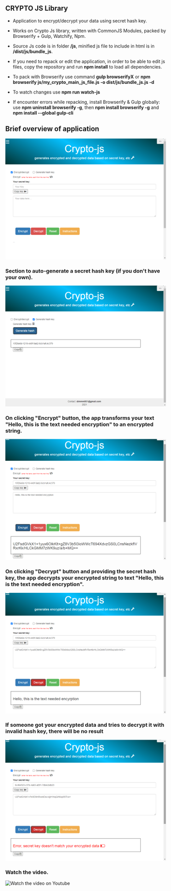 

## CRYPTO JS Library

- <p>Application to encrypt/decrypt your data using secret hash key.</p>
- <p>Works on Crypto Js library, written with CommonJS Modules, packed by Browserify + Gulp, Watchify, Npm.</p>
- <p>Source Js code is in folder <b>/js</b>, minified js file to include in html is in <b> /dist/js/bundle_js</b>.</p>
- <p>If you need to repack or edit the application, in order to be able to edit js files, copy the repository and run <b>npm install</b> to load all dependencies. </p>
- <p>To pack with Browserify use command <b>gulp browserifyX</b> or <b> npm browserify js/my_crypto_main_js_file.js -o dist/js/bundle_js.js -d </b></p>
- <p>To watch changes use <b> npm run watch-js </b></p>
- <p>If encounter errors while repacking, install Browserify & Gulp globally: use  <b>npm uninstall browserify -g</b>, then <b>npm install browserify -g</b> and <b>npm install --global gulp-cli</b>

## Brief overview of application

![Screenshot](images/ScreenShots/1.png)

### Section to auto-generate a secret hash key (if you don't have your own).

![Screenshot](images/ScreenShots/2.png)

### On clicking "Encrypt" button, the app transforms your text "Hello, this is the text needed encryption" to an encrypted string. 

![Screenshot](images/ScreenShots/3.png)

### On clicking "Decrypt" button and providing the secret hash key,  the app decrypts your encrypted string to text "Hello, this is the text needed encryption".

![Screenshot](images/ScreenShots/4.png)

### If someone got your encrypted data and tries to decrypt it with invalid hash key, there will be no result 

![Screenshot](images/ScreenShots/5.png)

### Watch the video.

![Watch the video on Youtube](https://youtu.be/P_-bDrTGCzA&vq=hd1080)

